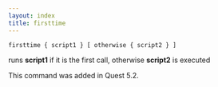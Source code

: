```yaml
---
layout: index
title: firsttime
---
```


    firsttime { script1 } [ otherwise { script2 } ] 

runs **script1** if it is the first call, otherwise **script2** is executed

This command was added in Quest 5.2.
